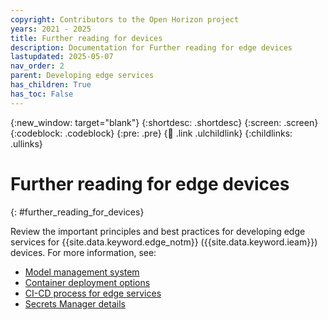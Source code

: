 ```yaml
---
copyright: Contributors to the Open Horizon project
years: 2021 - 2025
title: Further reading for devices
description: Documentation for Further reading for edge devices
lastupdated: 2025-05-07
nav_order: 2
parent: Developing edge services
has_children: True
has_toc: False
---
```


{:new_window: target="blank"}
{:shortdesc: .shortdesc}
{:screen: .screen}
{:codeblock: .codeblock}
{:pre: .pre}
{:child: .link .ulchildlink}
{:childlinks: .ullinks}

# Further reading for edge devices
{: #further_reading_for_devices}

Review the important principles and best practices for developing edge services for {{site.data.keyword.edge_notm}} ({{site.data.keyword.ieam}}) devices. For more information, see:

* [Model management system](model_management_details.md)
* [Container deployment options](container_deployment_options.md)
* [CI-CD process for edge services](cicd_process.md)
* [Secrets Manager details](../secrets/index.md)
